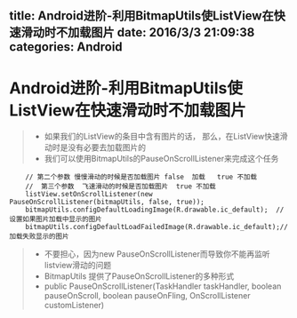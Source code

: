 title: Android进阶-利用BitmapUtils使ListView在快速滑动时不加载图片
date: 2016/3/3 21:09:38                       
categories: Android
---

# Android进阶-利用BitmapUtils使ListView在快速滑动时不加载图片 #

>- 如果我们的ListView的条目中含有图片的话， 那么，在ListView快速滑动时是没有必要去加载图片的
>- 我们可以使用BitmapUtils的PauseOnScrollListener来完成这个任务

		// 第二个参数 慢慢滑动的时候是否加载图片 false  加载   true 不加载
		//  第三个参数  飞速滑动的时候是否加载图片  true 不加载 
		listView.setOnScrollListener(new PauseOnScrollListener(bitmapUtils, false, true));
		bitmapUtils.configDefaultLoadingImage(R.drawable.ic_default);  // 设置如果图片加载中显示的图片
        bitmapUtils.configDefaultLoadFailedImage(R.drawable.ic_default);// 加载失败显示的图片

>- 不要担心，因为new PauseOnScrollListener而导致你不能再监听listview滑动的问题
>- BitmapUtils 提供了PauseOnScrollListener的多种形式
>- public PauseOnScrollListener(TaskHandler taskHandler, boolean pauseOnScroll, boolean pauseOnFling, OnScrollListener customListener)